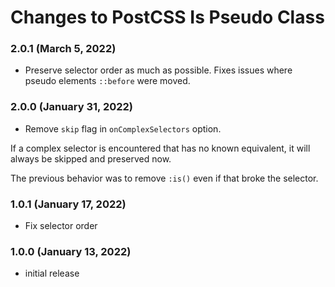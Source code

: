 # Changes to PostCSS Is Pseudo Class

### 2.0.1 (March 5, 2022)

- Preserve selector order as much as possible. Fixes issues where pseudo elements `::before` were moved.

### 2.0.0 (January 31, 2022)

- Remove `skip` flag in `onComplexSelectors` option.

If a complex selector is encountered that has no known equivalent, it will always be skipped and preserved now.

The previous behavior was to remove `:is()` even if that broke the selector.

### 1.0.1 (January 17, 2022)

- Fix selector order

### 1.0.0 (January 13, 2022)

- initial release
